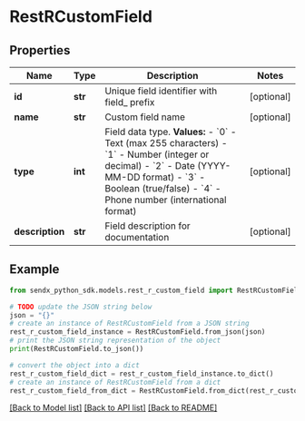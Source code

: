 # RestRCustomField


## Properties

Name | Type | Description | Notes
------------ | ------------- | ------------- | -------------
**id** | **str** | Unique field identifier with field_ prefix | [optional] 
**name** | **str** | Custom field name | [optional] 
**type** | **int** | Field data type.  **Values:** - &#x60;0&#x60; - Text (max 255 characters) - &#x60;1&#x60; - Number (integer or decimal) - &#x60;2&#x60; - Date (YYYY-MM-DD format) - &#x60;3&#x60; - Boolean (true/false) - &#x60;4&#x60; - Phone number (international format)  | [optional] 
**description** | **str** | Field description for documentation | [optional] 

## Example

```python
from sendx_python_sdk.models.rest_r_custom_field import RestRCustomField

# TODO update the JSON string below
json = "{}"
# create an instance of RestRCustomField from a JSON string
rest_r_custom_field_instance = RestRCustomField.from_json(json)
# print the JSON string representation of the object
print(RestRCustomField.to_json())

# convert the object into a dict
rest_r_custom_field_dict = rest_r_custom_field_instance.to_dict()
# create an instance of RestRCustomField from a dict
rest_r_custom_field_from_dict = RestRCustomField.from_dict(rest_r_custom_field_dict)
```
[[Back to Model list]](../README.md#documentation-for-models) [[Back to API list]](../README.md#documentation-for-api-endpoints) [[Back to README]](../README.md)


